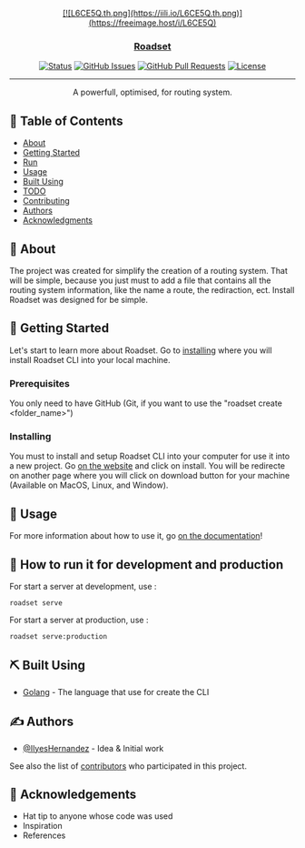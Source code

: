 <p align="center">
  <a href="" rel="noopener">
  [![L6CE5Q.th.png](https://iili.io/L6CE5Q.th.png)](https://freeimage.host/i/L6CE5Q)
</p>

<h3 align="center">Roadset</h3>

<div align="center">

[![Status](https://img.shields.io/badge/status-active-success.svg)]()
[![GitHub Issues](https://img.shields.io/github/issues/kylelobo/The-Documentation-Compendium.svg)](https://github.com/kylelobo/The-Documentation-Compendium/issues)
[![GitHub Pull Requests](https://img.shields.io/github/issues-pr/kylelobo/The-Documentation-Compendium.svg)](https://github.com/kylelobo/The-Documentation-Compendium/pulls)
[![License](https://img.shields.io/badge/license-MIT-blue.svg)](/LICENSE)

</div>

---

<p align="center"> A powerfull, optimised, for routing system.
    <br> 
</p>

## 📝 Table of Contents

- [About](#about)
- [Getting Started](#getting_started)
- [Run](#deployment)
- [Usage](#usage)
- [Built Using](#built_using)
- [TODO](../TODO.md)
- [Contributing](../CONTRIBUTING.md)
- [Authors](#authors)
- [Acknowledgments](#acknowledgement)

## 🧐 About <a name = "about"></a>

The project was created for simplify the creation of a routing system. That will be simple, because you just must to add a file that contains all the routing system information, like the name a route, the rediraction, ect. Install Roadset was designed for be simple.  

## 🏁 Getting Started <a name = "getting_started"></a>

Let's start to learn more about Roadset. Go to [installing](#installing) where you will install Roadset CLI into your local machine.

### Prerequisites

You only need to have GitHub (Git, if you want to use the "roadset create <folder_name>")

### Installing

You must to install and setup Roadset CLI into your computer for use it into a new project. Go [on the website](https://github.com/coucou) and click on install. You will be redirecte on another page where you will click on download button for your machine (Available on MacOS, Linux, and Window).

## 🎈 Usage <a name="usage"></a>

For more information about how to use it, go [on the documentation](https://p.p)!

## 🚀 How to run it for development and production <a name = "deployment"></a>

For start a server at development, use :
```
roadset serve
```

For start a server at production, use :
```
roadset serve:production
```

## ⛏️ Built Using <a name = "built_using"></a>

- [Golang](https://www.golang.com/) - The language that use for create the CLI

## ✍️ Authors <a name = "authors"></a>

- [@IlyesHernandez](https://github.com/ilyeshernandez) - Idea & Initial work

See also the list of [contributors](https://github.com/kylelobo/The-Documentation-Compendium/contributors) who participated in this project.

## 🎉 Acknowledgements <a name = "acknowledgement"></a>

- Hat tip to anyone whose code was used
- Inspiration
- References
